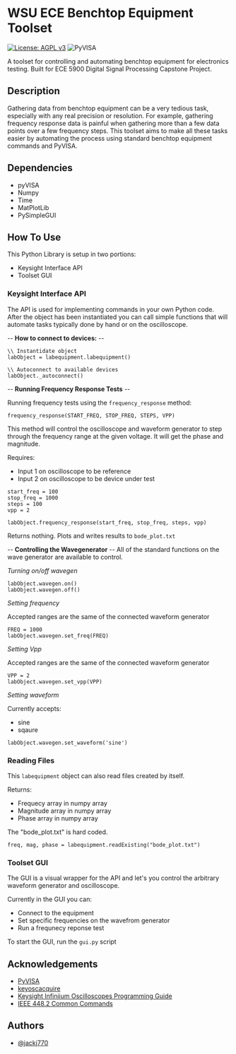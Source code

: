# WSU ECE Benchtop Equipment Toolset

[![License: AGPL v3](https://img.shields.io/badge/License-AGPL_v3-blue.svg)](https://www.gnu.org/licenses/agpl-3.0) ![PyVISA](https://pyvisa.readthedocs.io/en/latest/?badge=latest)

A toolset for controlling and automating benchtop equipment for electronics testing. Built for ECE 5900 Digital Signal Processing Capstone Project. 


## Description 

Gathering data from benchtop equipment can be a very tedious task, especially with any real precision or resolution. For example, gathering frequency response data is painful when gathering more than a few data points over a few frequency steps. This toolset aims to make all these tasks easier by automating the process using standard benchtop equipment commands and PyVISA.

## Dependencies
 - pyVISA
 - Numpy
 - Time
 - MatPlotLib
 - PySimpleGUI

## How To Use

This Python Library is setup in two portions:
 - Keysight Interface API 
 - Toolset GUI

### **Keysight Interface API**

The API is used for implementing commands in your own Python code. After the object has been instantiated you can call simple functions that will automate tasks typically done by hand or on the oscilloscope.

-- **How to connect to devices:** --

```
\\ Instantidate object 
labObject = labequipment.labequipment()

\\ Autoconnect to available devices
labObject._autoconnect()
```

-- **Running Frequency Response Tests** --

Running frequency tests using the  `frequency_response` method:

`frequency_response(START_FREQ, STOP_FREQ, STEPS, VPP)`

This method will control the oscilloscope and waveform generator to step through the frequency range at the given voltage. It will get the phase and magnitude. 

Requires:
 - Input 1 on oscilloscope to be reference
 - Input 2 on oscilloscope to be device under test 

```
start_freq = 100
stop_freq = 1000
steps = 100
vpp = 2

labObject.frequency_response(start_freq, stop_freq, steps, vpp)
```
Returns nothing. Plots and writes results to `bode_plot.txt`

-- **Controlling the Wavegenerator** --
All of the standard functions on the wave generator are available to control.

*Turning on/off wavegen*

```
labObject.wavegen.on()
labObject.wavegen.off()
```

*Setting frequency*

Accepted ranges are the same of the connected waveform generator
```
FREQ = 1000
labObject.wavegen.set_freq(FREQ)
```

*Setting Vpp*

Accepted ranges are the same of the connected waveform generator
```
VPP = 2
labObject.wavegen.set_vpp(VPP)
```

*Setting waveform*

Currently accepts:
 - sine
 - sqaure
```
labObject.wavegen.set_waveform('sine')
```

### **Reading Files**

This `labequipment` object can also read files created by itself.

Returns:
 - Frequecy array in numpy array
 - Magnitude array in numpy array
 - Phase array in numpy array
 
The "bode_plot.txt" is hard coded. 

```
freq, mag, phase = labequipment.readExisting("bode_plot.txt")
```


### **Toolset GUI**

The GUI is a visual wrapper for the API and let's you control the arbitrary waveform generator and oscilloscope.

Currently in the GUI you can:
 - Connect to the equipment
 - Set specific frequencies on the wavefrom generator
 - Run a frequnecy reponse test

To start the GUI, run the `gui.py` script


## Acknowledgements

 - [PyVISA](https://github.com/pyvisa/pyvisa)
 - [keyoscacquire](https://github.com/asvela/keyoscacquire)
 - [Keysight Infiniium Oscilloscopes Programming Guide](https://keysight-docs.s3-us-west-2.amazonaws.com/keysight-pdfs/DSOV084A/Programmer_s+Guide+for+Infiniium+Oscilloscop.pdf)
 - [IEEE 448.2 Common Commands](https://rfmw.em.keysight.com/spdhelpfiles/truevolt/webhelp/US/Content/__I_SCPI/IEEE-488_Common_Commands.htm)

## Authors

- [@jackj770](https://github.com/jackj770)
